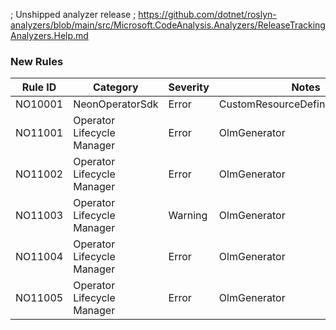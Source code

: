 ; Unshipped analyzer release
; https://github.com/dotnet/roslyn-analyzers/blob/main/src/Microsoft.CodeAnalysis.Analyzers/ReleaseTrackingAnalyzers.Help.md

### New Rules

Rule ID | Category | Severity | Notes
--------|----------|----------|-------
NO10001 | NeonOperatorSdk | Error | CustomResourceDefinitionGenerator
NO11001 | Operator Lifecycle Manager | Error | OlmGenerator
NO11002 | Operator Lifecycle Manager | Error | OlmGenerator
NO11003 | Operator Lifecycle Manager | Warning | OlmGenerator
NO11004 | Operator Lifecycle Manager | Error | OlmGenerator
NO11005 | Operator Lifecycle Manager | Error | OlmGenerator